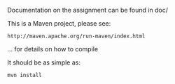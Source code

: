 
Documentation on the assignment can be found in doc/

This is a Maven project, please see: 

    http://maven.apache.org/run-maven/index.html 

... for details on how to compile

It should be as simple as:

    mvn install



